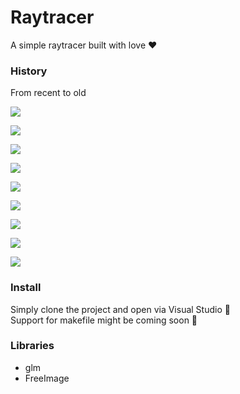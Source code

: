 # Raytracer
A simple raytracer built with love :heart:

### History
From recent to old

![](https://drive.google.com/uc?export=view&id=0B8ZrSC4wBsYaNmdwTFVhYWx2SEk)

![](https://drive.google.com/uc?export=view&id=0B8ZrSC4wBsYaUXFKX19MamxGU3M)

![](https://drive.google.com/uc?export=view&id=0B8ZrSC4wBsYaRms5enIzQVBBWkE)

![](https://drive.google.com/uc?export=view&id=0B8ZrSC4wBsYaSHlKM3M1TFVqN28)

![](https://drive.google.com/uc?export=view&id=0B8ZrSC4wBsYaaTFpelZpVzBZbmc)

![](https://drive.google.com/uc?export=view&id=0B8ZrSC4wBsYaUHJYeHdzYy1reE0)

![](https://drive.google.com/uc?export=view&id=0B8ZrSC4wBsYaS0MzU1lQSFgtSVU)

![](https://drive.google.com/uc?export=view&id=0B8ZrSC4wBsYaRlB0a3NDZHJoTTA)

![](https://drive.google.com/uc?export=view&id=0B8ZrSC4wBsYaWHB4UDRtc3RDZ0U)

### Install
Simply clone the project and open via Visual Studio :blue_heart:  
Support for makefile might be coming soon :love_letter:

### Libraries
- glm
- FreeImage
